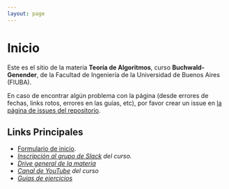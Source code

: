 ```yaml
---
layout: page
---
```


# Inicio

Este es el sitio de la materia **Teoría de Algoritmos**, curso **Buchwald-Genender**, de la Facultad de Ingeniería de la Universidad de Buenos Aires (FIUBA).


En caso de encontrar algún problema con la página (desde errores de fechas, links rotos, errores en las guías, etc), por favor
crear un issue en [la página de issues del repositorio]({{site.github.repository_url}}/issues).

## Links Principales

* [Formulario de inicio]({{site.data.cuatrimestre.formulario_alta}}).
* <a href="{{site.data.sitios.slack_inv}}"><i class="fab fa-slack"/> Inscripción al grupo de Slack</a> del curso.
* <a href="{{site.data.sitios.drive}}"><i class="fab fa-google-drive"/> Drive general de la materia</a>
* <a href="{{site.data.sitios.youtube}}"><i class="fab fa-youtube"/> Canal de YouTube</a> del curso
* [Guías de ejercicios](material/guias.md)
